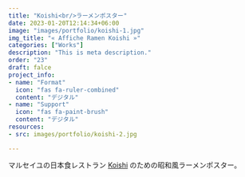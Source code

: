 ```yaml
---
title: "Koishi<br/>ラーメンポスター"
date: 2023-01-20T12:14:34+06:00
image: "images/portfolio/koishi-1.jpg"
img_title: "« Affiche Ramen Koishi »"
categories: ["Works"]
description: "This is meta description."
order: "23"
draft: falce
project_info:
- name: "Format"
  icon: "fas fa-ruler-combined"
  content: "デジタル"
- name: "Support"
  icon: "fas fa-paint-brush"
  content: "デジタル"
resources:
- src: images/portfolio/koishi-2.jpg

---
```

マルセイユの日本食レストラン [Koishi](https://www.facebook.com/people/Ko-ishi/100054103395859/) のための昭和風ラーメンポスター。